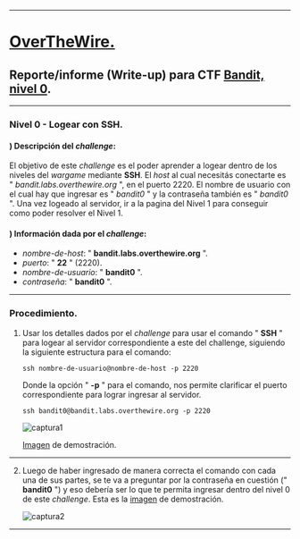 
- - -

# [OverTheWire.](https://overthewire.org/wargames/)

## Reporte/informe (Write-up) para CTF [Bandit, nivel 0](https://overthewire.org/wargames/bandit/bandit0.html).

- - - 

### Nivel 0 - Logear con SSH.

#### ) Descripción del _challenge_: 

El objetivo de este _challenge_ es el poder aprender a logear dentro de los niveles del _wargame_ mediante **SSH**.
El _host_ al cual necesitás conectarte es " _bandit.labs.overthewire.org_ ", en el puerto 2220. El nombre de usuario 
con el cual hay que ingresar es " _bandit0_ " y la contraseña también es " _bandit0_ ". Una vez logeado al servidor, ir
a la pagina del Nivel 1 para conseguir como poder resolver el Nivel 1.


#### ) Información dada por el _challenge_:

- _nombre-de-host_: " **bandit.labs.overthewire.org** ".
- _puerto_: " **22** " (2220).
- _nombre-de-usuario_: " **bandit0** ".
- _contraseña_: " **bandit0** ".

- - -


### Procedimiento.


1. Usar los detalles dados por el _challenge_ para usar el comando " **SSH** " para logear al servidor correspondiente a este
   del challenge, siguiendo la siguiente estructura para el comando:

   ``` ssh nombre-de-usuario@nombre-de-host -p 2220 ```

   Donde la opción " **-p** " para el comando, nos permite clarificar el puerto correspondiente para lograr ingresar al servidor.

   ``` ssh bandit0@bandit.labs.overthewire.org -p 2220 ```

   ![captura1](https://github.com/frandausmeier/CTF_Write-Ups/assets/71414554/0ccbdd21-38c6-435a-b2e0-25b007c6d231)

   [Imagen](captura1) de demostración.

- - -

2. Luego de haber ingresado de manera correcta el comando con cada una de sus partes, se te va a preguntar por la contraseña en cuestión
   (" **bandit0** ") y eso debería ser lo que te permita ingresar dentro del nivel 0 de este _challenge_. Esta es la [imagen](captura2) de
   demostración.

   ![captura2](https://github.com/frandausmeier/CTF_Write-Ups/assets/71414554/6f71eb9c-135d-49c2-adca-250e8517409f)

- - -














 

